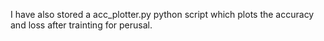 I have also stored a acc_plotter.py python script which plots the accuracy and loss after trainting for perusal.
